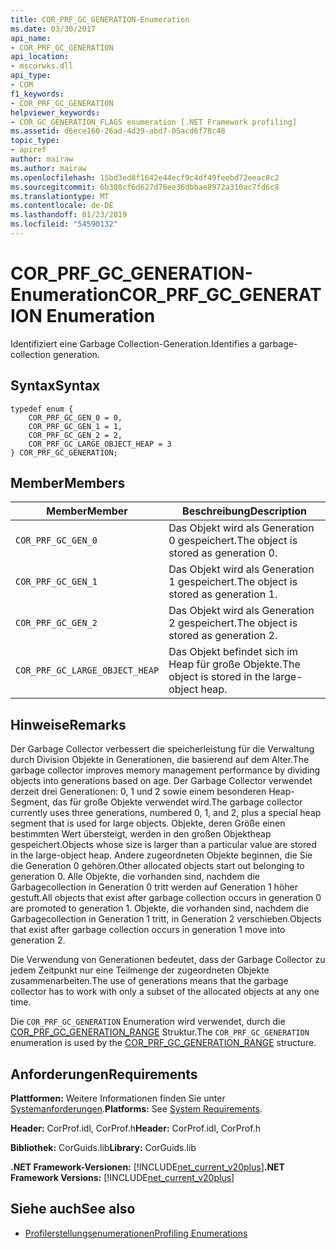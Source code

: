 ```yaml
---
title: COR_PRF_GC_GENERATION-Enumeration
ms.date: 03/30/2017
api_name:
- COR_PRF_GC_GENERATION
api_location:
- mscorwks.dll
api_type:
- COM
f1_keywords:
- COR_PRF_GC_GENERATION
helpviewer_keywords:
- COR_GC_GENERATION_FLAGS enumeration [.NET Framework profiling]
ms.assetid: d6ece160-26ad-4d39-abd7-05acd6f78c48
topic_type:
- apiref
author: mairaw
ms.author: mairaw
ms.openlocfilehash: 15bd3ed8f1642e44ecf9c4df49feebd72eeac8c2
ms.sourcegitcommit: 6b308cf6d627d78ee36dbbae8972a310ac7fd6c8
ms.translationtype: MT
ms.contentlocale: de-DE
ms.lasthandoff: 01/23/2019
ms.locfileid: "54590132"
---
```

# <a name="corprfgcgeneration-enumeration"></a><span data-ttu-id="775d4-102">COR_PRF_GC_GENERATION-Enumeration</span><span class="sxs-lookup"><span data-stu-id="775d4-102">COR_PRF_GC_GENERATION Enumeration</span></span>
<span data-ttu-id="775d4-103">Identifiziert eine Garbage Collection-Generation.</span><span class="sxs-lookup"><span data-stu-id="775d4-103">Identifies a garbage-collection generation.</span></span>  
  
## <a name="syntax"></a><span data-ttu-id="775d4-104">Syntax</span><span class="sxs-lookup"><span data-stu-id="775d4-104">Syntax</span></span>  
  
```  
typedef enum {  
    COR_PRF_GC_GEN_0 = 0,  
    COR_PRF_GC_GEN_1 = 1,  
    COR_PRF_GC_GEN_2 = 2,  
    COR_PRF_GC_LARGE_OBJECT_HEAP = 3  
} COR_PRF_GC_GENERATION;  
```  
  
## <a name="members"></a><span data-ttu-id="775d4-105">Member</span><span class="sxs-lookup"><span data-stu-id="775d4-105">Members</span></span>  
  
|<span data-ttu-id="775d4-106">Member</span><span class="sxs-lookup"><span data-stu-id="775d4-106">Member</span></span>|<span data-ttu-id="775d4-107">Beschreibung</span><span class="sxs-lookup"><span data-stu-id="775d4-107">Description</span></span>|  
|------------|-----------------|  
|`COR_PRF_GC_GEN_0`|<span data-ttu-id="775d4-108">Das Objekt wird als Generation 0 gespeichert.</span><span class="sxs-lookup"><span data-stu-id="775d4-108">The object is stored as generation 0.</span></span>|  
|`COR_PRF_GC_GEN_1`|<span data-ttu-id="775d4-109">Das Objekt wird als Generation 1 gespeichert.</span><span class="sxs-lookup"><span data-stu-id="775d4-109">The object is stored as generation 1.</span></span>|  
|`COR_PRF_GC_GEN_2`|<span data-ttu-id="775d4-110">Das Objekt wird als Generation 2 gespeichert.</span><span class="sxs-lookup"><span data-stu-id="775d4-110">The object is stored as generation 2.</span></span>|  
|`COR_PRF_GC_LARGE_OBJECT_HEAP`|<span data-ttu-id="775d4-111">Das Objekt befindet sich im Heap für große Objekte.</span><span class="sxs-lookup"><span data-stu-id="775d4-111">The object is stored in the large-object heap.</span></span>|  
  
## <a name="remarks"></a><span data-ttu-id="775d4-112">Hinweise</span><span class="sxs-lookup"><span data-stu-id="775d4-112">Remarks</span></span>  
 <span data-ttu-id="775d4-113">Der Garbage Collector verbessert die speicherleistung für die Verwaltung durch Division Objekte in Generationen, die basierend auf dem Alter.</span><span class="sxs-lookup"><span data-stu-id="775d4-113">The garbage collector improves memory management performance by dividing objects into generations based on age.</span></span> <span data-ttu-id="775d4-114">Der Garbage Collector verwendet derzeit drei Generationen: 0, 1 und 2 sowie einem besonderen Heap-Segment, das für große Objekte verwendet wird.</span><span class="sxs-lookup"><span data-stu-id="775d4-114">The garbage collector currently uses three generations, numbered 0, 1, and 2, plus a special heap segment that is used for large objects.</span></span> <span data-ttu-id="775d4-115">Objekte, deren Größe einen bestimmten Wert übersteigt, werden in den großen Objektheap gespeichert.</span><span class="sxs-lookup"><span data-stu-id="775d4-115">Objects whose size is larger than a particular value are stored in the large-object heap.</span></span> <span data-ttu-id="775d4-116">Andere zugeordneten Objekte beginnen, die Sie die Generation 0 gehören.</span><span class="sxs-lookup"><span data-stu-id="775d4-116">Other allocated objects start out belonging to generation 0.</span></span> <span data-ttu-id="775d4-117">Alle Objekte, die vorhanden sind, nachdem die Garbagecollection in Generation 0 tritt werden auf Generation 1 höher gestuft.</span><span class="sxs-lookup"><span data-stu-id="775d4-117">All objects that exist after garbage collection occurs in generation 0 are promoted to generation 1.</span></span> <span data-ttu-id="775d4-118">Objekte, die vorhanden sind, nachdem die Garbagecollection in Generation 1 tritt, in Generation 2 verschieben.</span><span class="sxs-lookup"><span data-stu-id="775d4-118">Objects that exist after garbage collection occurs in generation 1 move into generation 2.</span></span>  
  
 <span data-ttu-id="775d4-119">Die Verwendung von Generationen bedeutet, dass der Garbage Collector zu jedem Zeitpunkt nur eine Teilmenge der zugeordneten Objekte zusammenarbeiten.</span><span class="sxs-lookup"><span data-stu-id="775d4-119">The use of generations means that the garbage collector has to work with only a subset of the allocated objects at any one time.</span></span>  
  
 <span data-ttu-id="775d4-120">Die `COR_PRF_GC_GENERATION` Enumeration wird verwendet, durch die [COR_PRF_GC_GENERATION_RANGE](../../../../docs/framework/unmanaged-api/profiling/cor-prf-gc-generation-range-structure.md) Struktur.</span><span class="sxs-lookup"><span data-stu-id="775d4-120">The `COR_PRF_GC_GENERATION` enumeration is used by the [COR_PRF_GC_GENERATION_RANGE](../../../../docs/framework/unmanaged-api/profiling/cor-prf-gc-generation-range-structure.md) structure.</span></span>  
  
## <a name="requirements"></a><span data-ttu-id="775d4-121">Anforderungen</span><span class="sxs-lookup"><span data-stu-id="775d4-121">Requirements</span></span>  
 <span data-ttu-id="775d4-122">**Plattformen:** Weitere Informationen finden Sie unter [Systemanforderungen](../../../../docs/framework/get-started/system-requirements.md).</span><span class="sxs-lookup"><span data-stu-id="775d4-122">**Platforms:** See [System Requirements](../../../../docs/framework/get-started/system-requirements.md).</span></span>  
  
 <span data-ttu-id="775d4-123">**Header:** CorProf.idl, CorProf.h</span><span class="sxs-lookup"><span data-stu-id="775d4-123">**Header:** CorProf.idl, CorProf.h</span></span>  
  
 <span data-ttu-id="775d4-124">**Bibliothek:** CorGuids.lib</span><span class="sxs-lookup"><span data-stu-id="775d4-124">**Library:** CorGuids.lib</span></span>  
  
 <span data-ttu-id="775d4-125">**.NET Framework-Versionen:** [!INCLUDE[net_current_v20plus](../../../../includes/net-current-v20plus-md.md)]</span><span class="sxs-lookup"><span data-stu-id="775d4-125">**.NET Framework Versions:** [!INCLUDE[net_current_v20plus](../../../../includes/net-current-v20plus-md.md)]</span></span>  
  
## <a name="see-also"></a><span data-ttu-id="775d4-126">Siehe auch</span><span class="sxs-lookup"><span data-stu-id="775d4-126">See also</span></span>
- [<span data-ttu-id="775d4-127">Profilerstellungsenumerationen</span><span class="sxs-lookup"><span data-stu-id="775d4-127">Profiling Enumerations</span></span>](../../../../docs/framework/unmanaged-api/profiling/profiling-enumerations.md)
